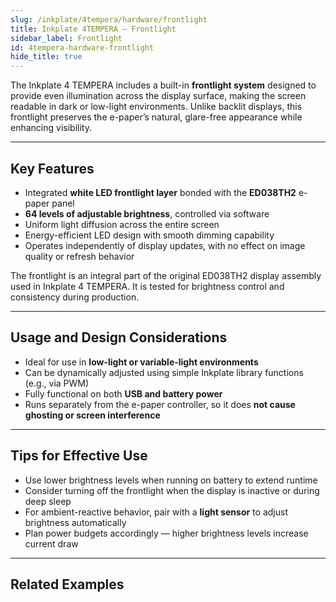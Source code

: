 ```yaml
---  
slug: /inkplate/4tempera/hardware/frontlight  
title: Inkplate 4TEMPERA – Frontlight
sidebar_label: Frontlight
id: 4tempera-hardware-frontlight  
hide_title: true  
---
```


<SectionTitle title="Frontlight Overview" backgroundImage="img/frontlight.jpg" />

The Inkplate 4 TEMPERA includes a built-in **frontlight system** designed to provide even illumination across the display surface, making the screen readable in dark or low-light environments. Unlike backlit displays, this frontlight preserves the e-paper’s natural, glare-free appearance while enhancing visibility.

---

## Key Features

- Integrated **white LED frontlight layer** bonded with the **ED038TH2** e-paper panel  
- **64 levels of adjustable brightness**, controlled via software  
- Uniform light diffusion across the entire screen  
- Energy-efficient LED design with smooth dimming capability  
- Operates independently of display updates, with no effect on image quality or refresh behavior  

<InfoBox>The frontlight is an integral part of the original ED038TH2 display assembly used in Inkplate 4 TEMPERA. It is tested for brightness control and consistency during production.</InfoBox>

---

## Usage and Design Considerations

- Ideal for use in **low-light or variable-light environments**  
- Can be dynamically adjusted using simple Inkplate library functions (e.g., via PWM)  
- Fully functional on both **USB and battery power**  
- Runs separately from the e-paper controller, so it does **not cause ghosting or screen interference**  

---

## Tips for Effective Use

- Use lower brightness levels when running on battery to extend runtime  
- Consider turning off the frontlight when the display is inactive or during deep sleep  
- For ambient-reactive behavior, pair with a **light sensor** to adjust brightness automatically  
- Plan power budgets accordingly — higher brightness levels increase current draw  

---

## Related Examples

<QuickLink 
  title="Frontlight Brightness Example" 
  description="Basic sketch to control frontlight brightness on Inkplate 4 TEMPERA."
  url="https://github.com/SolderedElectronics/Inkplate-Arduino-library/blob/dev/examples/Inkplate4TEMPERA/Basic/Inkplate4TEMPERA_Simple_Frontlight/Inkplate4TEMPERA_Simple_Frontlight.ino"
/>